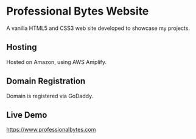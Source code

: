 # Professional Bytes Website
A vanilla HTML5 and CSS3 web site developed to showcase my projects.

## Hosting
Hosted on Amazon, using AWS Amplify.

## Domain Registration
Domain is registered via GoDaddy.

## Live Demo
https://www.professionalbytes.com
